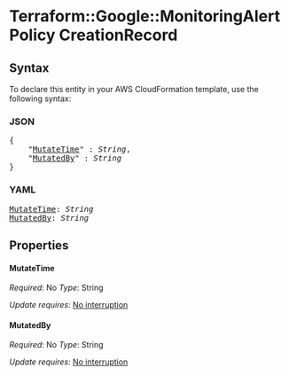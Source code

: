# Terraform::Google::MonitoringAlertPolicy CreationRecord

## Syntax

To declare this entity in your AWS CloudFormation template, use the following syntax:

### JSON

<pre>
{
    "<a href="#mutatetime" title="MutateTime">MutateTime</a>" : <i>String</i>,
    "<a href="#mutatedby" title="MutatedBy">MutatedBy</a>" : <i>String</i>
}
</pre>

### YAML

<pre>
<a href="#mutatetime" title="MutateTime">MutateTime</a>: <i>String</i>
<a href="#mutatedby" title="MutatedBy">MutatedBy</a>: <i>String</i>
</pre>

## Properties

#### MutateTime

_Required_: No
_Type_: String

_Update requires_: [No interruption](https://docs.aws.amazon.com/AWSCloudFormation/latest/UserGuide/using-cfn-updating-stacks-update-behaviors.html#update-no-interrupt)

#### MutatedBy

_Required_: No
_Type_: String

_Update requires_: [No interruption](https://docs.aws.amazon.com/AWSCloudFormation/latest/UserGuide/using-cfn-updating-stacks-update-behaviors.html#update-no-interrupt)


